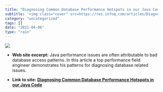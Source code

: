 ```yaml
---
title: "Diagnosing Common Database Performance Hotspots in our Java Code"
subtitle: '<img class="cover" src=https://res.infoq.com/articles/Diagnosing-Common-Java-Database-Performance-Ho...'
category: "uncategorized"
tags: []
date: "2021-04-06"
type: "rain"
---
```

<img class="cover" src=https://res.infoq.com/articles/Diagnosing-Common-Java-Database-Performance-Hotspots/en/smallimage/logo.jpg>



* **Web site excerpt:** Java performance issues are often attributable to bad database access patterns. In this article a top performance field engineer demonstrates his patterns for diagnosing database related issues.

* **Link to site:** **[Diagnosing Common Database Performance Hotspots in our Java Code](https://www.infoq.com/articles/Diagnosing-Common-Java-Database-Performance-Hotspots)**
